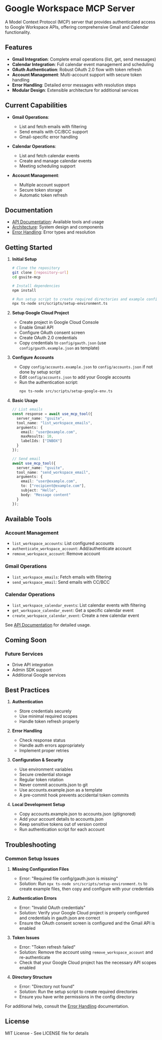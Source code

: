 # Google Workspace MCP Server

A Model Context Protocol (MCP) server that provides authenticated access to Google Workspace APIs, offering comprehensive Gmail and Calendar functionality.

## Features

- **Gmail Integration**: Complete email operations (list, get, send messages)
- **Calendar Integration**: Full calendar event management and scheduling
- **OAuth Authentication**: Robust OAuth 2.0 flow with token refresh
- **Account Management**: Multi-account support with secure token handling
- **Error Handling**: Detailed error messages with resolution steps
- **Modular Design**: Extensible architecture for additional services

## Current Capabilities

- **Gmail Operations**:
  - List and fetch emails with filtering
  - Send emails with CC/BCC support
  - Gmail-specific error handling

- **Calendar Operations**:
  - List and fetch calendar events
  - Create and manage calendar events
  - Meeting scheduling support

- **Account Management**:
  - Multiple account support
  - Secure token storage
  - Automatic token refresh

## Documentation

- [API Documentation](docs/API.md): Available tools and usage
- [Architecture](ARCHITECTURE.md): System design and components
- [Error Handling](docs/ERRORS.md): Error types and resolution

## Getting Started

1. **Initial Setup**
   ```bash
   # Clone the repository
   git clone [repository-url]
   cd gsuite-mcp

   # Install dependencies
   npm install

   # Run setup script to create required directories and example configs
   npx ts-node src/scripts/setup-environment.ts
   ```

2. **Setup Google Cloud Project**
   - Create project in Google Cloud Console
   - Enable Gmail API
   - Configure OAuth consent screen
   - Create OAuth 2.0 credentials
   - Copy credentials to `config/gauth.json` (use `config/gauth.example.json` as template)

3. **Configure Accounts**
   - Copy `config/accounts.example.json` to `config/accounts.json` if not done by setup script
   - Edit `config/accounts.json` to add your Google accounts
   - Run the authentication script:
     ```bash
     npx ts-node src/scripts/setup-google-env.ts
     ```

4. **Basic Usage**
   ```typescript
   // List emails
   const response = await use_mcp_tool({
     server_name: "gsuite",
     tool_name: "list_workspace_emails",
     arguments: {
       email: "user@example.com",
       maxResults: 10,
       labelIds: ["INBOX"]
     }
   });

   // Send email
   await use_mcp_tool({
     server_name: "gsuite",
     tool_name: "send_workspace_email",
     arguments: {
       email: "user@example.com",
       to: ["recipient@example.com"],
       subject: "Hello",
       body: "Message content"
     }
   });
   ```

## Available Tools

### Account Management
- `list_workspace_accounts`: List configured accounts
- `authenticate_workspace_account`: Add/authenticate account
- `remove_workspace_account`: Remove account

### Gmail Operations
- `list_workspace_emails`: Fetch emails with filtering
- `send_workspace_email`: Send emails with CC/BCC

### Calendar Operations
- `list_workspace_calendar_events`: List calendar events with filtering
- `get_workspace_calendar_event`: Get a specific calendar event
- `create_workspace_calendar_event`: Create a new calendar event

See [API Documentation](docs/API.md) for detailed usage.

## Coming Soon

### Future Services
- Drive API integration
- Admin SDK support
- Additional Google services

## Best Practices

1. **Authentication**
   - Store credentials securely
   - Use minimal required scopes
   - Handle token refresh properly

2. **Error Handling**
   - Check response status
   - Handle auth errors appropriately
   - Implement proper retries

3. **Configuration & Security**
   - Use environment variables
   - Secure credential storage
   - Regular token rotation
   - Never commit accounts.json to git
   - Use accounts.example.json as a template
   - A pre-commit hook prevents accidental token commits

4. **Local Development Setup**
   - Copy accounts.example.json to accounts.json (gitignored)
   - Add your account details to accounts.json
   - Keep sensitive tokens out of version control
   - Run authentication script for each account

## Troubleshooting

### Common Setup Issues

1. **Missing Configuration Files**
   - Error: "Required file config/gauth.json is missing"
   - Solution: Run `npx ts-node src/scripts/setup-environment.ts` to create example files, then copy and configure with your credentials

2. **Authentication Errors**
   - Error: "Invalid OAuth credentials"
   - Solution: Verify your Google Cloud project is properly configured and credentials in gauth.json are correct
   - Ensure the OAuth consent screen is configured and the Gmail API is enabled

3. **Token Issues**
   - Error: "Token refresh failed"
   - Solution: Remove the account using `remove_workspace_account` and re-authenticate
   - Check that your Google Cloud project has the necessary API scopes enabled

4. **Directory Structure**
   - Error: "Directory not found"
   - Solution: Run the setup script to create required directories
   - Ensure you have write permissions in the config directory

For additional help, consult the [Error Handling](docs/ERRORS.md) documentation.

## License

MIT License - See LICENSE file for details
